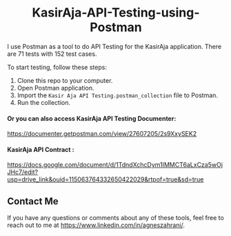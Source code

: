 <h1 align="center">KasirAja-API-Testing-using-Postman</h1>

I use Postman as a tool to do API Testing for the KasirAja application. There are 71 tests with 152 test cases.

To start testing, follow these steps:
1. Clone this repo to your computer.
2. Open Postman application.
3. Import the `Kasir Aja API Testing.postman_collection` file to Postman.
4. Run the collection.

#### Or you can also access KasirAja API Testing Documenter:
https://documenter.getpostman.com/view/27607205/2s9XxySEK2

#### KasirAja API Contract :
https://docs.google.com/document/d/1TdndXchcDym1IMMCT6aLxCza5wOjJHc7/edit?usp=drive_link&ouid=115063764332650422029&rtpof=true&sd=true


## Contact Me
If you have any questions or comments about any of these tools, feel free to reach out to me at https://www.linkedin.com/in/agneszahrani/.